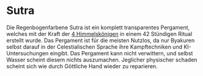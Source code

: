 # Sutra
Die Regenbogenfarbene Sutra ist ein komplett transparentes Pergament, welches mit der Kraft der [4 Himmelskönigen](https://github.com/Gensokian/public-notebook/tree/main/DND/SME/Byakuren/Gottheiten) in einem 42 Stündigen Ritual erstellt wurde. Das Pergament ist für die meisten Nutzlos, da nur Byakuren selbst darauf in der Celestialischen Sprache ihre Kampftechniken und KI-Untersuchungen eingibt. Das Pergament kann nicht verwittern, und selbst Wasser scheint diesem nichts auszumachen. Jeglicher physischer schaden scheint sich wie durch Göttliche Hand wieder zu reparieren.


[Sutrapaper]: <> (https://images-wixmp-ed30a86b8c4ca887773594c2.wixmp.com/f/658171cc-faed-4352-a35a-2b5f1f3db094/dc2b9dl-ace94c9a-4622-45b0-96bd-4a5cd0fc7fed.png?token=eyJ0eXAiOiJKV1QiLCJhbGciOiJIUzI1NiJ9.eyJzdWIiOiJ1cm46YXBwOiIsImlzcyI6InVybjphcHA6Iiwib2JqIjpbW3sicGF0aCI6IlwvZlwvNjU4MTcxY2MtZmFlZC00MzUyLWEzNWEtMmI1ZjFmM2RiMDk0XC9kYzJiOWRsLWFjZTk0YzlhLTQ2MjItNDViMC05NmJkLTRhNWNkMGZjN2ZlZC5wbmcifV1dLCJhdWQiOlsidXJuOnNlcnZpY2U6ZmlsZS5kb3dubG9hZCJdfQ.Vd0o-1qjb6KB3VFYbzH_LMOPoHo4FUZJ7LIqC34BggY)
